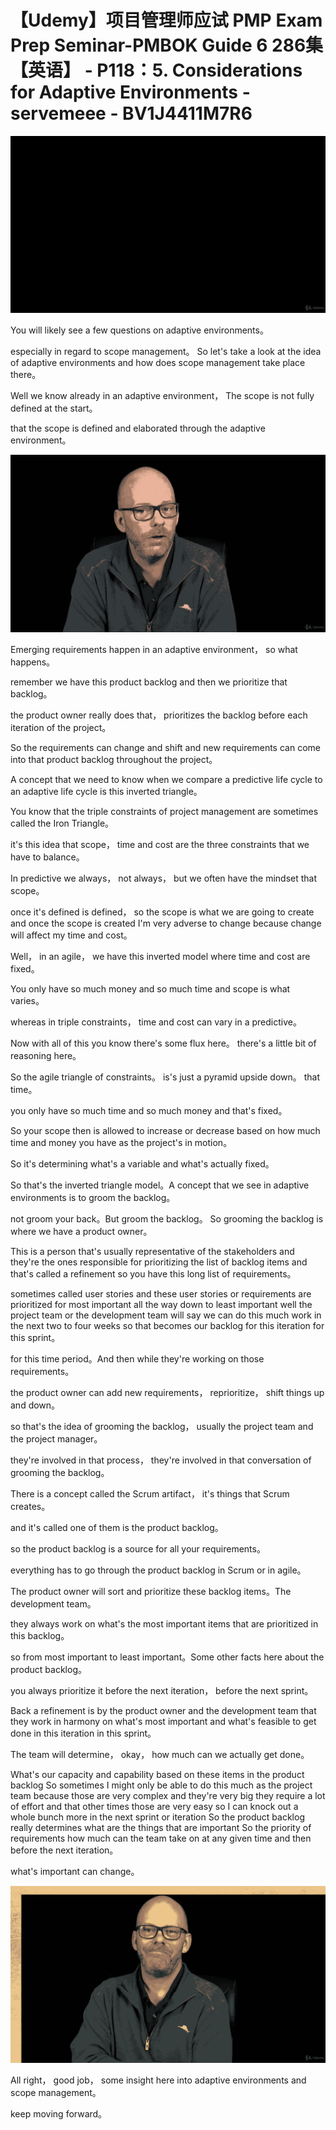 # 【Udemy】项目管理师应试 PMP Exam Prep Seminar-PMBOK Guide 6  286集【英语】 - P118：5. Considerations for Adaptive Environments - servemeee - BV1J4411M7R6

![](img/849f5ba67360feced6d4fcde75bdcee1_0.png)

You will likely see a few questions on adaptive environments。

 especially in regard to scope management。 So let's take a look at the idea of adaptive environments and how does scope management take place there。

 Well we know already in an adaptive environment， The scope is not fully defined at the start。

 that the scope is defined and elaborated through the adaptive environment。



![](img/849f5ba67360feced6d4fcde75bdcee1_2.png)

Emerging requirements happen in an adaptive environment， so what happens。

 remember we have this product backlog and then we prioritize that backlog。

 the product owner really does that， prioritizes the backlog before each iteration of the project。

So the requirements can change and shift and new requirements can come into that product backlog throughout the project。

A concept that we need to know when we compare a predictive life cycle to an adaptive life cycle is this inverted triangle。

You know that the triple constraints of project management are sometimes called the Iron Triangle。

 it's this idea that scope， time and cost are the three constraints that we have to balance。

In predictive we always， not always， but we often have the mindset that scope。

 once it's defined is defined， so the scope is what we are going to create and once the scope is created I'm very adverse to change because change will affect my time and cost。

Well， in an agile， we have this inverted model where time and cost are fixed。

 You only have so much money and so much time and scope is what varies。

 whereas in triple constraints， time and cost can vary in a predictive。

 Now with all of this you know there's some flux here。 there's a little bit of reasoning here。

 So the agile triangle of constraints。 is's just a pyramid upside down。 that time。

 you only have so much time and so much money and that's fixed。

 So your scope then is allowed to increase or decrease based on how much time and money you have as the project's in motion。

 So it's determining what's a variable and what's actually fixed。

 So that's the inverted triangle model。A concept that we see in adaptive environments is to groom the backlog。

 not groom your back。But groom the backlog。 So grooming the backlog is where we have a product owner。

This is a person that's usually representative of the stakeholders and they're the ones responsible for prioritizing the list of backlog items and that's called a refinement so you have this long list of requirements。

 sometimes called user stories and these user stories or requirements are prioritized for most important all the way down to least important well the project team or the development team will say we can do this much work in the next two to four weeks so that becomes our backlog for this iteration for this sprint。

 for this time period。And then while they're working on those requirements。

 the product owner can add new requirements， reprioritize， shift things up and down。

 so that's the idea of grooming the backlog， usually the project team and the project manager。

 they're involved in that process， they're involved in that conversation of grooming the backlog。

There is a concept called the Scrum artifact， it's things that Scrum creates。

 and it's called one of them is the product backlog。

 so the product backlog is a source for all your requirements。

 everything has to go through the product backlog in Scrum or in agile。

The product owner will sort and prioritize these backlog items。The development team。

 they always work on what's the most important items that are prioritized in this backlog。

 so from most important to least important。Some other facts here about the product backlog。

 you always prioritize it before the next iteration， before the next sprint。

Back a refinement is by the product owner and the development team that they work in harmony on what's most important and what's feasible to get done in this iteration in this sprint。

The team will determine， okay， how much can we actually get done。

 What's our capacity and capability based on these items in the product backlog So sometimes I might only be able to do this much as the project team because those are very complex and they're very big they require a lot of effort and that other times those are very easy so I can knock out a whole bunch more in the next sprint or iteration So the product backlog really determines what are the things that are important So the priority of requirements how much can the team take on at any given time and then before the next iteration。

 what's important can change。

![](img/849f5ba67360feced6d4fcde75bdcee1_4.png)

All right， good job， some insight here into adaptive environments and scope management。

 keep moving forward。